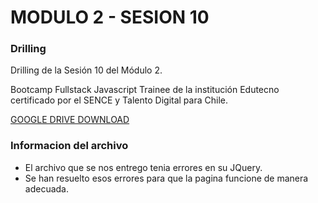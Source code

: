 # MODULO 2 - SESION 10
### Drilling

Drilling de la Sesión 10 del Módulo 2.

Bootcamp Fullstack Javascript Trainee de la institución Edutecno certificado por el SENCE y Talento Digital para Chile.

[GOOGLE DRIVE DOWNLOAD](https://drive.google.com/file/d/1WWi_feFRnh8gg581x1_r5irVOeuMA1AW/view?usp=drive_link)

### Informacion del archivo

- El archivo que se nos entrego tenia errores en su JQuery.
- Se han resuelto esos errores para que la pagina funcione de manera adecuada.
